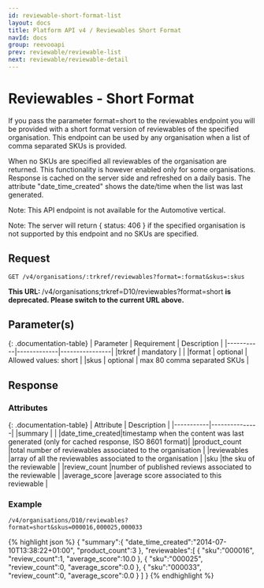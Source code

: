 ```yaml
---
id: reviewable-short-format-list
layout: docs
title: Platform API v4 / Reviewables Short Format
navId: docs
group: reevooapi
prev: reviewable/reviewable-list
next: reviewable/reviewable-detail
---
```


# Reviewables - Short Format
If you pass the parameter format=short to the reviewables endpoint you will be provided with
a short format version of reviewables of the specified organisation.
This endpoint can be used by any organisation when a list of comma separated SKUs is provided.

When no SKUs are specified all reviewables of the organisation are returned.
This functionality is however enabled only for some organisations. Response is cached on the
server side and refreshed on a daily basis. The attribute "date_time_created" shows the
date/time when the list was last generated.

Note: This API endpoint is not available for the Automotive vertical.

Note: The server will return { status: 406 } if the specified organisation is not supported
by this endpoint and no SKUs are specified.

## **Request**

`GET /v4/organisations/:trkref/reviewables?format=:format&skus=:skus`

<div class="warning">
  <strong>This URL: </strong>
  /v4/organisations;trkref=D10/reviewables?format=short
  <strong> is deprecated. Please switch to the current URL above.</strong><br/>
</div>

## Parameter(s)

{: .documentation-table}
| Parameter | Requirement | Description    |
|-----------|-------------|----------------|
|trkref     | mandatory   |                |
|format     | optional    | Allowed values: short       |
|skus       | optional    | max 80 comma separated SKUs |

## **Response**

### Attributes

{: .documentation-table}
| Attribute | Description   |
|-----------|---------------|
|summary                                        |                                                                                         |
|<span class="indent-1">date_time_created</span>|timestamp when the content was last generated (only for cached response, ISO 8601 format)|
|<span class="indent-1">product_count</span>    |total number of reviewables associated to the organisation                               |
|reviewables                                    |array of all the reviewables associated to the organisation                              |
|<span class="indent-1">sku</span>              |the sku of the reviewable                                                                |
|<span class="indent-1">review_count</span>     |number of published reviews associated to the reviewable                                 |
|<span class="indent-1">average_score</span>    |average score associated to this reviewable                                              |

### Example

`/v4/organisations/D10/reviewables?format=short&skus=000016,000025,000033`

{% highlight json %}
{
   "summary":{
      "date_time_created":"2014-07-10T13:38:22+01:00",
      "product_count":3
   },
   "reviewables":[
      {
         "sku":"000016",
         "review_count":1,
         "average_score":10.0
      },
      {
         "sku":"000025",
         "review_count":0,
         "average_score":0.0
      },
      {
         "sku":"000033",
         "review_count":0,
         "average_score":0.0
      }
   ]
}
{% endhighlight %}
